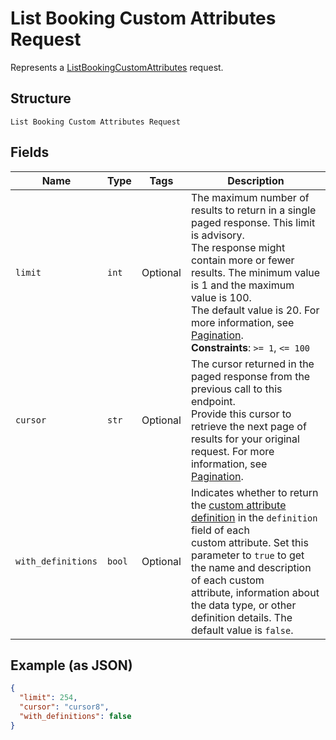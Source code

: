 
# List Booking Custom Attributes Request

Represents a [ListBookingCustomAttributes](../../doc/api/booking-custom-attributes.md#list-booking-custom-attributes) request.

## Structure

`List Booking Custom Attributes Request`

## Fields

| Name | Type | Tags | Description |
|  --- | --- | --- | --- |
| `limit` | `int` | Optional | The maximum number of results to return in a single paged response. This limit is advisory.<br>The response might contain more or fewer results. The minimum value is 1 and the maximum value is 100.<br>The default value is 20. For more information, see [Pagination](https://developer.squareup.com/docs/build-basics/common-api-patterns/pagination).<br>**Constraints**: `>= 1`, `<= 100` |
| `cursor` | `str` | Optional | The cursor returned in the paged response from the previous call to this endpoint.<br>Provide this cursor to retrieve the next page of results for your original request. For more<br>information, see [Pagination](https://developer.squareup.com/docs/build-basics/common-api-patterns/pagination). |
| `with_definitions` | `bool` | Optional | Indicates whether to return the [custom attribute definition](entity:CustomAttributeDefinition) in the `definition` field of each<br>custom attribute. Set this parameter to `true` to get the name and description of each custom<br>attribute, information about the data type, or other definition details. The default value is `false`. |

## Example (as JSON)

```json
{
  "limit": 254,
  "cursor": "cursor8",
  "with_definitions": false
}
```

